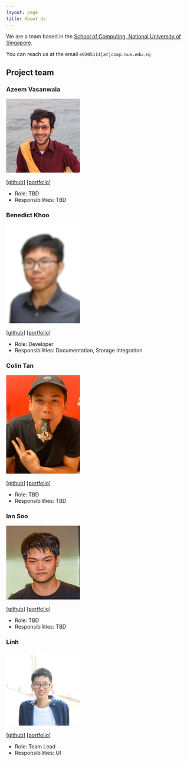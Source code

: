 ```yaml
---
layout: page
title: About Us
---
```


We are a team based in the [School of Computing, National University of Singapore](http://www.comp.nus.edu.sg).

You can reach us at the email `e0205114[at]comp.nus.edu.sg`

## Project team

### Azeem Vasanwala

<img src="images/team/azeem.jpg" width="200px">

[[github](https://github.com/DrWala)]
[[portfolio](team/azeem.md)]

* Role: TBD
* Responsibilities: TBD

### Benedict Khoo

<img src="images/benedictkhoomw.png" width="200px">

[[github](https://github.com/benedictkhoomw)]
[[portfolio](team/benedict.md)]

* Role: Developer
* Responsibilities: Documentation, Storage Integration

### Colin Tan

<img src="images/team/colin.jpg" width="200px">

[[github](https://github.com/colintkn)]
[[portfolio](team/colin.md)]

* Role: TBD
* Responsibilities: TBD

### Ian Soo

<img src="images/team/ian.jpg" width="200px">

[[github](https://github.com/stein414)]
[[portfolio](team/ian.md)]

* Role: TBD
* Responsibilities: TBD

### Linh

<img src="images/team/linh.jpg" width="200px">

[[github](https://github.com/cnlinh)]
[[portfolio](team/linh.md)]

* Role: Team Lead
* Responsibilities: UI
